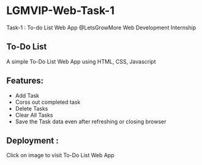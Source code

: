 # LGMVIP-Web-Task-1
Task-1 : To-do List Web App @LetsGrowMore Web Development Internship 

## To-Do List 
A simple To-Do List Web App using HTML, CSS, Javascript 

## Features:
<ul>
  <li>
    Add Task 
  </li>
  <li>
    Corss out completed task
  </li>
  <li>
    Delete Tasks
  </li>
  <li>
    Clear All Tasks
  </li>
  <li>
    Save the Task data even after refreshing or closing browser
  </li>
</ul>

## Deployment :
Click on image to visit To-Do List Web App
<a href=""><img src=""></a> 
